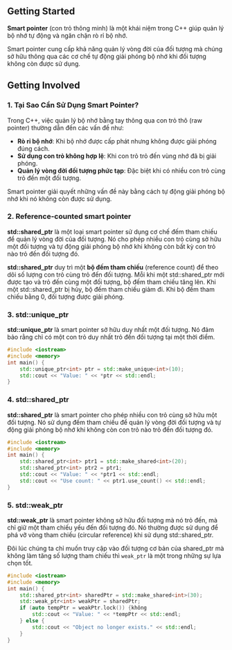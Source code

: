 ## Getting Started

**Smart pointer** (con trỏ thông minh) là một khái niệm trong C++ giúp quản lý bộ nhớ tự động và ngăn chặn rò rỉ bộ nhớ. 

Smart pointer cung cấp khả năng quản lý vòng đời của đối tượng mà chúng sở hữu thông qua các cơ chế tự động giải phóng bộ nhớ khi đối tượng không còn được sử dụng.

## Getting Involved

### 1. Tại Sao Cần Sử Dụng Smart Pointer?

Trong C++, việc quản lý bộ nhớ bằng tay thông qua con trỏ thô (raw pointer) thường dẫn đến các vấn đề như:

- **Rò rỉ bộ nhớ**: Khi bộ nhớ được cấp phát nhưng không được giải phóng đúng cách.
- **Sử dụng con trỏ không hợp lệ**: Khi con trỏ trỏ đến vùng nhớ đã bị giải phóng.
- **Quản lý vòng đời đối tượng phức tạp**: Đặc biệt khi có nhiều con trỏ cùng trỏ đến một đối tượng.

Smart pointer giải quyết những vấn đề này bằng cách tự động giải phóng bộ nhớ khi nó không còn được sử dụng.

### 2. Reference-counted smart pointer

**std::shared_ptr** là một loại smart pointer sử dụng cơ chế đếm tham chiếu để quản lý vòng đời của đối tượng. Nó cho phép nhiều con trỏ cùng sở hữu một đối tượng và tự động giải phóng bộ nhớ khi không còn bất kỳ con trỏ nào trỏ đến đối tượng đó.

**std::shared_ptr** duy trì một **bộ đếm tham chiếu** (reference count) để theo dõi số lượng con trỏ cùng trỏ đến đối tượng. Mỗi khi một std::shared_ptr mới được tạo và trỏ đến cùng một đối tượng, bộ đếm tham chiếu tăng lên. Khi một std::shared_ptr bị hủy, bộ đếm tham chiếu giảm đi. Khi bộ đếm tham chiếu bằng 0, đối tượng được giải phóng.

### 3. std::unique_ptr

**std::unique_ptr** là smart pointer sở hữu duy nhất một đối tượng. Nó đảm bảo rằng chỉ có một con trỏ duy nhất trỏ đến đối tượng tại một thời điểm.

```c++
#include <iostream>
#include <memory>
int main() {
    std::unique_ptr<int> ptr = std::make_unique<int>(10);
    std::cout << "Value: " << *ptr << std::endl;
} 
```

### 4. std::shared_ptr

**std::shared_ptr** là smart pointer cho phép nhiều con trỏ cùng sở hữu một đối tượng. Nó sử dụng đếm tham chiếu để quản lý vòng đời đối tượng và tự động giải phóng bộ nhớ khi không còn con trỏ nào trỏ đến đối tượng đó.

```c++
#include <iostream>
#include <memory>
int main() {
    std::shared_ptr<int> ptr1 = std::make_shared<int>(20);
    std::shared_ptr<int> ptr2 = ptr1; 
    std::cout << "Value: " << *ptr1 << std::endl;
    std::cout << "Use count: " << ptr1.use_count() << std::endl;
} 
```

### 5. std::weak_ptr

**std::weak_ptr** là smart pointer không sở hữu đối tượng mà nó trỏ đến, mà chỉ giữ một tham chiếu yếu đến đối tượng đó. Nó thường được sử dụng để phá vỡ vòng tham chiếu (circular reference) khi sử dụng std::shared_ptr.

Đôi lúc chúng ta chỉ muốn truy cập vào đối tượng cơ bản của shared_ptr mà không làm tăng số lượng tham chiếu thì `weak_ptr` là một trong những sự lựa chọn tốt.

```c++
#include <iostream>
#include <memory>
int main() {
    std::shared_ptr<int> sharedPtr = std::make_shared<int>(30);
    std::weak_ptr<int> weakPtr = sharedPtr; 
    if (auto tempPtr = weakPtr.lock()) {không
        std::cout << "Value: " << *tempPtr << std::endl;
    } else {
        std::cout << "Object no longer exists." << std::endl;
    }
}
```
